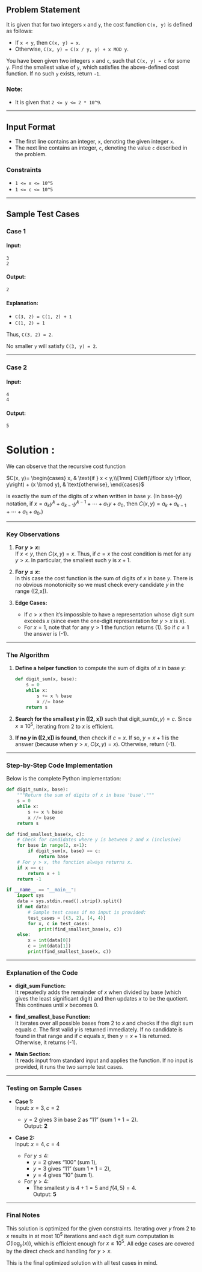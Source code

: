 ## Problem Statement

It is given that for two integers `x` and `y`, the cost function `C(x, y)` is defined as follows:

- If `x < y`, then `C(x, y) = x`.
- Otherwise, `C(x, y) = C(x / y, y) + x MOD y`.

You have been given two integers `x` and `c`, such that `C(x, y) = c` for some `y`. Find the smallest value of `y`, which satisfies the above-defined cost function. If no such `y` exists, return `-1`.

### Note:

- It is given that `2 <= y <= 2 * 10^9`.

---

## Input Format

- The first line contains an integer, `x`, denoting the given integer `x`.
- The next line contains an integer, `c`, denoting the value `c` described in the problem.

### Constraints

- `1 <= x <= 10^5`
- `1 <= c <= 10^5`

---

## Sample Test Cases

### Case 1

#### Input:

```
3
2
```

#### Output:

```
2
```

#### Explanation:

- `C(3, 2) = C(1, 2) + 1`
- `C(1, 2) = 1`

Thus, `C(3, 2) = 2`.

No smaller `y` will satisfy `C(3, y) = 2`.

---

### Case 2

#### Input:

```
4
4
```

#### Output:

```
5
```



# Solution : 

We can observe that the recursive cost function

$C(x, y)=
\begin{cases}
x, & \text{if } x < y,\\[1mm]
C\left(\lfloor x/y \rfloor, y\right) + (x \bmod y), & \text{otherwise},
\end{cases}$

is exactly the sum of the digits of $x$ when written in base $y$. (In base‐\(y\) notation, if
$x = a_k y^k + a_{k-1} y^{k-1} + \cdots + a_1 y + a_0,$
then $C(x, y)= a_k + a_{k-1} + \cdots + a_1 + a_0$.)

---

### Key Observations

1. **For $y > x$:**  
   If $x < y$, then $C(x,y)=x$. Thus, if $c=x$ the cost condition is met for any $y > x$. In particular, the smallest such $y$ is $x+1$.

2. **For $y \le x$:**  
   In this case the cost function is the sum of digits of $x$ in base $y$. There is no obvious monotonicity so we must check every candidate $y$ in the range \([2,x]\).

3. **Edge Cases:**  
   - If $c > x$ then it’s impossible to have a representation whose digit sum exceeds $x$ (since even the one‐digit representation for $y > x$ is $x$).  
   - For $x=1$, note that for any $y>1$ the function returns \(1\). So if $c\neq 1$ the answer is \(-1\).

---

### The Algorithm

1. **Define a helper function** to compute the sum of digits of $x$ in base $y$:

   ```python
   def digit_sum(x, base):
       s = 0
       while x:
           s += x % base
           x //= base
       return s
   ```

2. **Search for the smallest $y$ in \([2, x]\)** such that $\text{digit\_sum}(x,y) = c$. Since $x \le 10^5$, iterating from 2 to $x$ is efficient.

3. **If no $y$ in \([2,x]\) is found**, then check if $c = x$. If so, $y = x+1$ is the answer (because when $y > x$, $C(x, y)=x$). Otherwise, return \(-1\).

---

### Step-by-Step Code Implementation

Below is the complete Python implementation:

```python
def digit_sum(x, base):
    """Return the sum of digits of x in base 'base'."""
    s = 0
    while x:
        s += x % base
        x //= base
    return s

def find_smallest_base(x, c):
    # Check for candidates where y is between 2 and x (inclusive)
    for base in range(2, x+1):
        if digit_sum(x, base) == c:
            return base
    # For y > x, the function always returns x.
    if x == c:
        return x + 1
    return -1

if __name__ == "__main__":
    import sys
    data = sys.stdin.read().strip().split()
    if not data:
        # Sample test cases if no input is provided:
        test_cases = [(3, 2), (4, 4)]
        for x, c in test_cases:
            print(find_smallest_base(x, c))
    else:
        x = int(data[0])
        c = int(data[1])
        print(find_smallest_base(x, c))
```

---

### Explanation of the Code

- **digit_sum Function:**  
  It repeatedly adds the remainder of $x$ when divided by $\text{base}$ (which gives the least significant digit) and then updates $x$ to be the quotient. This continues until $x$ becomes 0.

- **find_smallest_base Function:**  
  It iterates over all possible bases from 2 to $x$ and checks if the digit sum equals $c$. The first valid $y$ is returned immediately. If no candidate is found in that range and if $c$ equals $x$, then $y = x+1$ is returned. Otherwise, it returns \(-1\).

- **Main Section:**  
  It reads input from standard input and applies the function. If no input is provided, it runs the two sample test cases.

---

### Testing on Sample Cases

- **Case 1:**  
  Input: $x=3,\, c=2$  
  - $y=2$ gives $3$ in base 2 as “11” (sum $1+1=2$).  
  Output: **2**

- **Case 2:**  
  Input: $x=4,\, c=4$  
  - For $y \le 4$:  
    - $y=2$ gives “100” (sum $1$),  
    - $y=3$ gives “11” (sum $1+1=2$),  
    - $y=4$ gives “10” (sum $1$).  
  - For $y > 4$:  
    - The smallest $y$ is $4+1=5$ and $f(4,5)=4$.  
  Output: **5**

---

### Final Notes

This solution is optimized for the given constraints. Iterating over $y$ from 2 to $x$ results in at most $10^5$ iterations and each digit sum computation is $O(\log_{y}(x))$, which is efficient enough for $x \le 10^5$. All edge cases are covered by the direct check and handling for $y > x$.

This is the final optimized solution with all test cases in mind.
